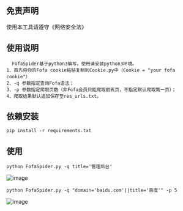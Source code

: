## 免责声明
使用本工具请遵守《网络安全法》

## 使用说明
```
  FofaSpider基于python3编写，使用请安装python3环境。
1、首先将你的Fofa cookie粘贴复制到Cookie.py中（Cookie = "your fofa cookie"）
2、-q 参数指定查询Fofa语法；
3、-p 参数指定爬取页数（非Fofa会员只能爬取前五页，不指定默认爬取第一页）；
4、爬取结果默认追加保存至res_urls.txt。
```

## 依赖安装
`pip install -r requirements.txt`

## 使用

`python FofaSpider.py -q title='管理后台'`

![image](https://user-images.githubusercontent.com/43526141/140609676-cfe59554-96be-4101-b322-f9c96258c388.png)


`python FofaSpider.py -q "domain='baidu.com'||title='百度'" -p 5`

![image](https://user-images.githubusercontent.com/43526141/140609708-e3aa0789-c335-4480-bdac-72f46a41ef43.png)
